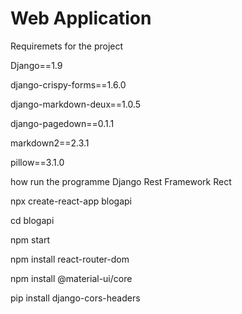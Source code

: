 # Web Application

Requiremets for the project


Django==1.9

django-crispy-forms==1.6.0

django-markdown-deux==1.0.5

django-pagedown==0.1.1

markdown2==2.3.1

pillow==3.1.0




how run the programme  Django Rest Framework Rect



npx create-react-app blogapi

cd blogapi

npm start

npm install react-router-dom

npm install @material-ui/core

pip install django-cors-headers



